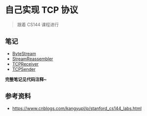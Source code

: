 # 自己实现 TCP 协议

> 跟着 CS144 课程进行

## 笔记

- [ByteStream](./writeups/lab0.md)
- [StreamReassembler](./writeups/lab1.md)
- [TCPReceiver](./writeups/lab2.md)
- [TCPSender](./writeups/lab3.md)

**完整笔记见代码注释~**

## 参考资料

- https://www.cnblogs.com/kangyupl/p/stanford_cs144_labs.html
